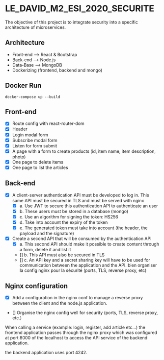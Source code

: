# LE_DAVID_M2_ESI_2020_SECURITE
The objective of this project is to integrate security into a specific architecture of microservices.

## Architecture
* Front-end --> React & Bootstrap
* Back-end --> Node.js
* Data-Base --> MongoDB
* Dockerizing (frontend, backend and mongo)

## Docker Run
```
docker-compose up --build
```
## Front-end

* [x] Route config with react-router-dom
* [x] Header
* [x] Login modal form
* [x] Subscribe modal form
* [x] Listen for form submit
* [x] A page with a form to create products (id, item name, item description, photo)
* [x] One page to delete items
* [x] One page to list the articles

## Back-end

* [x] A client-server authentication API must be developed to log in. This same API must be secured in TLS and must be served with nginx
  * [x] a. Use JWT to secure this authentication API to authenticate an user
  * [x] b. These users must be stored in a database (mongo)
  * [x] c. Use an algorithm for signing the token: HS256
  * [x] d. Take into account the expiry of the token
  * [x] e. The generated token must take into account (the header, the payload and the signature)
* [x] Create a second API that will be consumed by the authentication API
  * [x] a. This second API should make it possible to create content through a form, delete it and list it
  * [] b. This API must also be secured in TLS
  * [] c. An API key and a secret sharing key will have to be used for communication between the application and the API.
  bien organiser la config nginx pour la sécurité (ports, TLS, reverse proxy, etc)

  
## Nginx configuration
* [x] Add a configuration in the nginx conf to manage a reverse proxy between the client and the node.js application.
* [] Organise the nginx config well for security (ports, TLS, reverse proxy, etc.)

When calling a service (example: login, register, add article etc...) the frontend application passes through the nginx proxy which was configured at port 8000 of the localhost to access the API service of the backend application.

the backend application uses port 4242.
